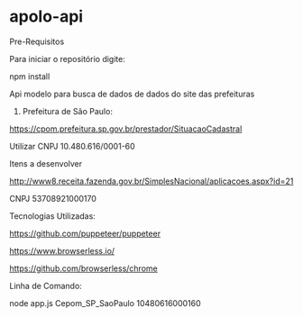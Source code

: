 # apolo-api
Pre-Requisitos

Para iniciar o repositório digite:

npm install

Api modelo para busca de dados de dados do site das prefeituras

1) Prefeitura de São Paulo:

https://cpom.prefeitura.sp.gov.br/prestador/SituacaoCadastral

Utilizar CNPJ 10.480.616/0001-60

Itens a desenvolver

http://www8.receita.fazenda.gov.br/SimplesNacional/aplicacoes.aspx?id=21

CNPJ 53708921000170

Tecnologias Utilizadas:

https://github.com/puppeteer/puppeteer

https://www.browserless.io/

https://github.com/browserless/chrome

Linha de Comando:

node app.js Cepom_SP_SaoPaulo 10480616000160
